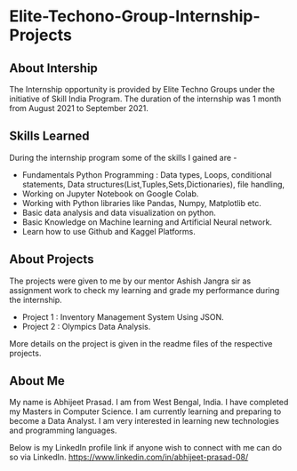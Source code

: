 # Elite-Techono-Group-Internship-Projects

## About Intership
The Internship opportunity is provided by Elite Techno Groups under the initiative of Skill India Program. The duration of the internship was 1 month from August 2021 to September 2021. 

## Skills Learned
During the internship program some of the skills I gained are - 
- Fundamentals Python Programming : Data types, Loops, conditional statements, Data structures(List,Tuples,Sets,Dictionaries), file handling, 
- Working on Jupyter Notebook on Google Colab.
- Working with Python libraries like Pandas, Numpy, Matplotlib etc.
- Basic data analysis and data visualization on python.
- Basic Knowledge on Machine learning and  Artificial Neural network.
- Learn how to use Github and Kaggel Platforms.
 
## About Projects
The projects were given to me by our mentor Ashish Jangra sir  as assignment work to check my learning and grade my performance during the internship.
- Project 1 : Inventory Management System Using JSON.
- Project 2 : Olympics Data Analysis.

More details on the project is given in the readme files of the respective projects.

## About Me
My name is Abhijeet Prasad. I am from West Bengal, India. I have completed my Masters in Computer Science. I am currently learning and preparing to become a Data Analyst. I am very interested in learning new technologies and programming languages.

Below is my LinkedIn profile link if anyone wish to connect with me can do so via LinkedIn.
https://www.linkedin.com/in/abhijeet-prasad-08/
